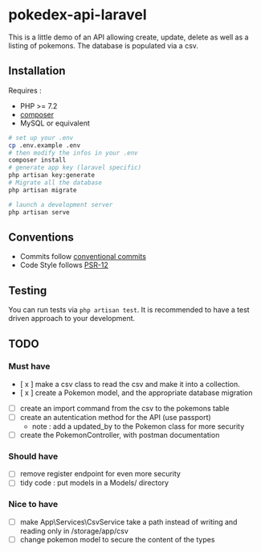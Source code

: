 # pokedex-api-laravel

This is a little demo of an API allowing create, update, delete as well as a listing of pokemons.
The database is populated via a csv. 

## Installation 
Requires : 
- PHP >= 7.2
- [composer](https://getcomposer.org/download/)
- MySQL or equivalent
```bash
# set up your .env
cp .env.example .env
# then modify the infos in your .env
composer install
# generate app key (laravel specific)
php artisan key:generate
# Migrate all the database
php artisan migrate

# launch a development server
php artisan serve
```
## Conventions 
- Commits follow [conventional commits](https://www.conventionalcommits.org/en/v1.0.0/)
- Code Style follows [PSR-12](https://www.php-fig.org/psr/psr-12/)

## Testing
You can run tests via `php artisan test`. It is recommended to have a test driven approach to your development.

## TODO 
### Must have
- [ x ] make a csv class to read the csv and make it into a collection.
- [ x ] create a Pokemon model, and the appropriate database migration
- [ ] create an import command from the csv to the pokemons table
- [ ] create an autentication method for the API (use passport)
    - note : add a updated_by to the Pokemon class for more security
- [ ] create the PokemonController, with postman documentation
### Should have
- [ ] remove register endpoint for even more security
- [ ] tidy code : put models in a Models/ directory
### Nice to have
- [ ] make App\Services\CsvService take a path instead of writing and reading only in /storage/app/csv
- [ ] change pokemon model to secure the content of the types